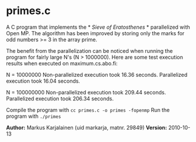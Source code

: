# primes.c
  
A C program that implements the * *Sieve of Eratosthenes* * parallelized with Open MP. The algorithm has been improved by storing only the marks for odd numbers >= 3 in the array prime.
 
The benefit from the parallelization can be noticed when running the program for fairly large N's (N > 1000000). Here are some test execution results when executed on maximum.cs.abo.fi:
  
N = 10000000
Non-parallelized execution took 16.36 seconds.
Parallelized execution took 16.04 seconds.
  
N = 100000000
Non-parallelized execution took 209.44 seconds.
Parallelized execution took 206.34 seconds.
  
Compile the program with `cc primes.c -o primes -fopenmp` Run the program with `./primes`

**Author:** Markus Karjalainen (uid markarja, matnr. 29849)
**Version:** 2010-10-13
